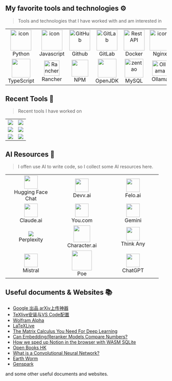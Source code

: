 <!--
**tufeiping/tufeiping** is a ✨ _special_ ✨ repository because its `README.md` (this file) appears on your GitHub profile.

Here are some ideas to get you started:

- 🔭 I’m currently working on ...
- 🌱 I’m currently learning ...
- 👯 I’m looking to collaborate on ...
- 🤔 I’m looking for help with ...
- 💬 Ask me about ...
- 📫 How to reach me: ...
- 😄 Pronouns: ...
- ⚡ Fun fact: ...
-->

## My favorite tools and technologies ⚙️

> Tools and technologies that I have worked with and am interested in

<table style="overflow: hidden;">
  <tr>
    <td align="center" width="96">
       <a href="#macropower-tech">
        <img src="https://techstack-generator.vercel.app/python-icon.svg" alt="icon" width="65" height="65" />
      </a>
      <br>Python
    </td>
    <td align="center" width="96">
      <img src="https://techstack-generator.vercel.app/js-icon.svg" alt="icon" width="65" height="65" />
      <br>Javascript
    </td>
    <td align="center" width="96">
        <img src="https://techstack-generator.vercel.app/github-icon.svg" width="65" height="65" alt="GitHub" />
      <br>Github
    </td>
    <td align="center" width="96">
        <img src="https://skillicons.dev/icons?i=gitlab" width="65" height="65" alt="GitLab" />
      <br>GitLab
    </td>
       <td align="center" width="96">
        <img src="https://techstack-generator.vercel.app/docker-icon.svg" width="65" height="65" alt="Rest API" />
      <br>Docker
    </td>
       <td align="center" width="96">
        <img src="https://techstack-generator.vercel.app/nginx-icon.svg" alt="icon" width="65" height="65" />
      <br>Nginx
  </tr>
  <tr>
    <td align="center" width="96">
        <a href="https://www.typescriptlang.org/" target="_blank">
        <img src="https://techstack-generator.vercel.app/ts-icon.svg" width="58px"/>
        </a>
      <br>TypeScript
    </td>
    <td align="center"  width="96">
       <a href="https://www.rancher.com/" target="_blank"> <img src="https://avatars.githubusercontent.com/u/9343010?s=200&v=4" width="48" height="48" alt="Rancher" /></a>
      <br>Rancher
    </td>
    <td align="center"  width="96">
       <a href="https://www.npmjs.com/" target="_blank"> <img src="https://static-production.npmjs.com/7a7ffabbd910fc60161bc04f2cee4160.png" width="52px"/></a>
      <br>NPM
    </td>
    <td align="center" width="96">
        <a href="https://github.com/openjdk/jdk" target="_blank">
        <img src="https://techstack-generator.vercel.app/java-icon.svg" width="58px" /></a>
      <br>OpenJDK
    </td>
    <td align="center"  width="96">
       <a href="https://www.mysql.com/" target="_blank"> <img src="https://techstack-generator.vercel.app/mysql-icon.svg" width="58" height="58" alt="zentao" /></a>
      <br>MySQL
    </td>
    <td align="center" width="96">
       <a href="https://github.com/ollama/ollama" target="_blank"> <img src="https://ollama.com/public/ollama.png" width="48" height="48" alt="Ollama" /></a>
      <br>Ollama
    </td>
  </tr>
 <tr>
 </tr>

</table>

## Recent Tools 🔧
> Recent tools I have worked on

<table style="overflow: hidden;">
<tr>
<td>
<a href="https://github.com/tufeiping/DockerTarBuilder">
  <img align="center" src="https://github-readme-stats.vercel.app/api/pin/?username=tufeiping&repo=DockerTarBuilder&theme=default" />
</a>
</td>
<td>
<a href="https://github.com/tufeiping/latex-tools">
<img align="center" src="https://github-readme-stats.vercel.app/api/pin/?username=tufeiping&repo=latex-tools&theme=default" />
</a>
</td>
</tr>
<tr>
<td>
<a href="https://github.com/google-research/arxiv-latex-cleaner">
<img align="center" src="https://github-readme-stats.vercel.app/api/pin/?username=google-research&repo=arxiv-latex-cleaner&theme=default" />
</a>
</td>
<td>
<a href="https://github.com/qkrdmstlr3/techstack-generator">
<img align="center" src="https://github-readme-stats.vercel.app/api/pin/?username=qkrdmstlr3&repo=techstack-generator&theme=default" />
</a>
</td>
</tr>
<tr>
<td>
<a href="https://github.com/bitovi/react-to-web-component">
<img align="center" src="https://github-readme-stats.vercel.app/api/pin/?username=bitovi&repo=react-to-web-component&theme=default" />
</a>
</td>
<td>
<a href="https://github.com/tufeiping/excalidraw">
<img align="center" src="https://github-readme-stats.vercel.app/api/pin/?username=tufeiping&repo=excalidraw&theme=default" />
</a>
</td>
</tr>
</table>

## AI Resources 🤖

> I offen use AI to write code, so I collect some AI resources here.

<table style="text-align: center; width: 95%; overflow: hidden">
<tr>
<td width="33%">
  <a href="https://huggingface.co/chat">
  <img align="center" width="42px" src="https://huggingface.co/chat/huggingchat/logo.svg" />
  </a><br/>
  Hugging Face Chat
</td>
<td width="33%">
<a href="https://devv.ai">
<img src="https://hub.devv.ai/_next/image?url=https%3A%2F%2Ffb-usercontent.fra1.cdn.digitaloceanspaces.com%2F1710515383794.png&w=96&q=75" width="42px" />
</a><br/>
Devv.ai
</td>
<td width="33%">
<a href="https://felo.ai/" target="_blank">
<img src="https://felo.ai/icon.svg" width="42px" />
</a><br/>
Felo.ai
</td>
</tr>
<tr>
<td>
<a href="https://claude.ai">
  <img src="https://downloads.intercomcdn.com/i/o/546010/2e39352aaa95b44e966b380e/669122d1461c59c54866f83e622136ab.png" width="42px" />
  </a><br/>
  Claude.ai
</td>

<td>
<a href="https://you.com/">
  <img src="https://pbs.twimg.com/profile_images/1814006937194795008/LW6Ol2Q1_400x400.png" width="42px" />
  </a><br/>
  You.com
</td>

<td>
<a href="https://gemini.google.com/app">
  <img src="https://www.gstatic.com/lamda/images/gemini_sparkle_v002_d4735304ff6292a690345.svg" width="42px" />
  </a><br/>
  Gemini
</td>
</tr>

<tr>
  <td>
<a href="https://www.perplexity.ai/">
  <img src="https://framerusercontent.com/images/vHww1Ye1lCdzOILZcifoCCqmtKU.png"/>
  </a><br/>
  Perplexity
  </td>
    <td>
<a href="https://character.ai/">
  <img src="https://pbs.twimg.com/profile_images/1638842319104516097/TketN7Pm_400x400.jpg" width="52px" />
  </a><br/>
  Character.ai
  </td>
    <td>
<a href="https://thinkany.ai/zh">
  <img src="https://thinkany.ai/logo.png" width="42px" />
  </a><br/>
  Think Any
  </td>
 </tr>

<tr>
<td>
<a href="https://chat.mistral.ai/chat">
  <img src="https://chat.mistral.ai/_next/image?url=%2F_next%2Fstatic%2Fmedia%2Fle-chat-logo-light.4dcb49a4.png&w=384&q=75" width="42px" />
  </a><br/>
  Mistral
</td>
<td>
<a href="https://poe.com/">
  <img src="https://psc2.cf2.poecdn.net/assets/_next/static/media/poeFullMultibot.aa56caf5.svg" width="62px" />
  </a><br/>
  Poe
</td>
<td>
<a href="https://chatgpt.com/">
  <img src="https://pbs.twimg.com/profile_images/1634058036934500352/b4F1eVpJ_400x400.jpg" width="42px" />
  </a><br/>
  ChatGPT
</td>
</tr>

</table>

## Useful documents & Websites 📚

- [Google 出品 arXiv上传神器](https://mp.weixin.qq.com/s/e93y7pyl0_7N31llFYDq4Q)
- [TeXlive安装与VS Code配置](https://mp.weixin.qq.com/s/7SMPcIRlH5DLVT0DDALwaw?poc_token=HIcefmajvm0KNxIb_q9uJWrjXvNot_nXMLFOsdEi)
- [Wolfram Alpha](https://www.wolframalpha.com/input)
- [LaTeXLive](https://www.latexlive.com/)
- [The Matrix Calculus You Need For Deep Learning](https://explained.ai/matrix-calculus/)
- [Can Embedding/Reranker Models Compare Numbers?](https://jina.ai/news/can-embedding-reranker-models-compare-numbers/)
- [How we sped up Notion in the browser with WASM SQLite](https://www.notion.so/blog/how-we-sped-up-notion-in-the-browser-with-wasm-sqlite)
- [Open Books HK](https://openbookshongkong.com/books/)
- [What is a Convolutional Neural Network?](https://poloclub.github.io/cnn-explainer/)
- [Earth Worm](https://earthworm.cuixueshe.com/)
- [Genspark](https://www.genspark.ai/)

and some other useful documents and websites.